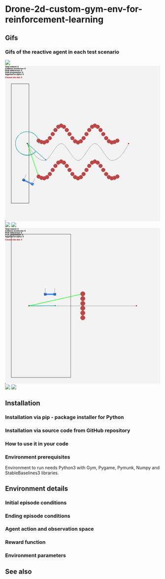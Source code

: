 # Drone-2d-custom-gym-env-for-reinforcement-learning
## Gifs
### Gifs of the reactive agent in each test scenario
![](https://github.com/Jorgenlf/Drone-2d-custom-gym-env-for-reinforcement-learning/blob/main/Gifs/agent_19/corridor.gif)
![](https://github.com/Jorgenlf/Drone-2d-custom-gym-env-for-reinforcement-learning/blob/main/Gifs/agent_19/S_corridor.gif)
![](https://github.com/Jorgenlf/Drone-2d-custom-gym-env-for-reinforcement-learning/blob/main/Gifs/agent_19/parallel.gif)
![](https://github.com/Jorgenlf/Drone-2d-custom-gym-env-for-reinforcement-learning/blob/main/Gifs/agent_19/S_parallel.gif)
![](https://github.com/Jorgenlf/Drone-2d-custom-gym-env-for-reinforcement-learning/blob/main/Gifs/agent_19/perpendicular.gif)
![](https://github.com/Jorgenlf/Drone-2d-custom-gym-env-for-reinforcement-learning/blob/main/Gifs/agent_19/large.gif)
![](https://github.com/Jorgenlf/Drone-2d-custom-gym-env-for-reinforcement-learning/blob/main/Gifs/agent_19/impossible.gif)
## Installation

### Installation via pip - package installer for Python

### Installation via source code from GitHub repository

### How to use it in your code

### Environment prerequisites

Environment to run needs Python3 with Gym, Pygame, Pymunk, Numpy and StableBaselines3
libraries.

## Environment details

### Initial episode conditions

### Ending episode conditions

### Agent action and observation space

### Reward function

### Environment parameters


## See also

